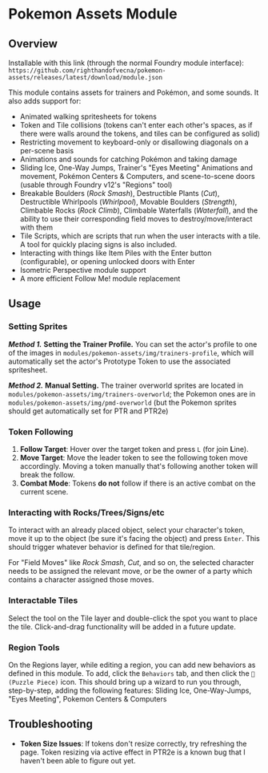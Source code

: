 # Pokemon Assets Module

## Overview

Installable with this link (through the normal Foundry module interface): `https://github.com/righthandofvecna/pokemon-assets/releases/latest/download/module.json`

This module contains assets for trainers and Pokémon, and some sounds. It also adds support for:

- Animated walking spritesheets for tokens
- Token and Tile collisions (tokens can't enter each other's spaces, as if there were walls around the tokens, and tiles can be configured as solid)
- Restricting movement to keyboard-only or disallowing diagonals on a per-scene basis
- Animations and sounds for catching Pokémon and taking damage
- Sliding Ice, One-Way Jumps, Trainer's "Eyes Meeting" Animations and movement, Pokémon Centers & Computers, and scene-to-scene doors (usable through Foundry v12's "Regions" tool)
- Breakable Boulders (*Rock Smash*), Destructible Plants (*Cut*), Destructible Whirlpools (*Whirlpool*), Movable Boulders (*Strength*), Climbable Rocks (*Rock Climb*), Climbable Waterfalls (*Waterfall*), and the ability to use their corresponding field moves to destroy/move/interact with them
- Tile Scripts, which are scripts that run when the user interacts with a tile. A tool for quickly placing signs is also included.
- Interacting with things like Item Piles with the Enter button (configurable), or opening unlocked doors with Enter
- Isometric Perspective module support
- A more efficient Follow Me! module replacement

## Usage

### Setting Sprites

***Method 1.*** **Setting the Trainer Profile.** You can set the actor's profile to one of the images in `modules/pokemon-assets/img/trainers-profile`, which will automatically set the actor's Prototype Token to use the associated spritesheet.

***Method 2.*** **Manual Setting.** The trainer overworld sprites are located in `modules/pokemon-assets/img/trainers-overworld`; the Pokemon ones are in `modules/pokemon-assets/img/pmd-overworld` (but the Pokemon sprites should get automatically set for PTR and PTR2e)


### Token Following

1. **Follow Target**: Hover over the target token and press `L` (for join **L**ine).
2. **Move Target**: Move the leader token to see the following token move accordingly. Moving a token manually that's following another token will break the follow.
3. **Combat Mode**: Tokens **do not** follow if there is an active combat on the current scene.

### Interacting with Rocks/Trees/Signs/etc

To interact with an already placed object, select your character's token, move it up to the object (be sure it's facing the object) and press `Enter`. This should trigger whatever behavior is defined for that tile/region.

For "Field Moves" like *Rock Smash*, *Cut*, and so on, the selected character needs to be assigned the relevant move, or be the owner of a party which contains a character assigned those moves.

### Interactable Tiles

Select the tool on the Tile layer and double-click the spot you want to place the tile. Click-and-drag functionality will be added in a future update.

### Region Tools

On the Regions layer, while editing a region, you can add new behaviors as defined in this module. To add, click the `Behaviors` tab, and then click the `🧩 (Puzzle Piece)` icon. This should bring up a wizard to run you through, step-by-step, adding the following features: Sliding Ice, One-Way-Jumps, "Eyes Meeting", Pokemon Centers & Computers

## Troubleshooting

- **Token Size Issues**: If tokens don't resize correctly, try refreshing the page. Token resizing via active effect in PTR2e is a known bug that I haven't been able to figure out yet.

